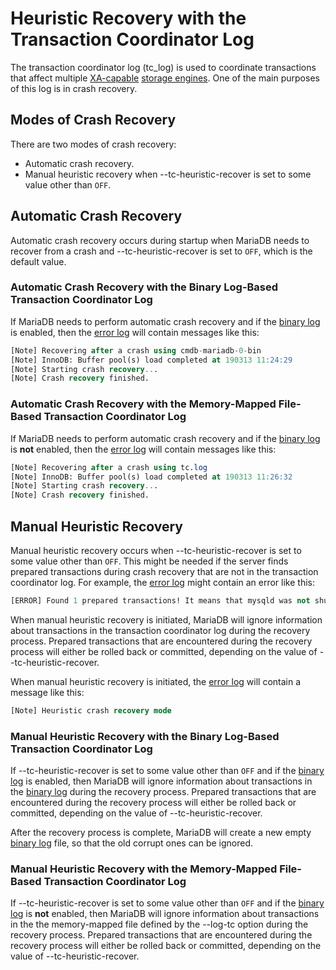 # Heuristic Recovery with the Transaction Coordinator Log

The transaction coordinator log (tc_log) is used to coordinate transactions that affect multiple [XA-capable](/sql-statements-structure/sql-statements/transactions/xa-transactions/) [storage engines](/columns-storage-engines-and-plugins/storage-engines/). One of the main purposes of this log is in crash recovery.

## Modes of Crash Recovery

There are two modes of crash recovery:

- Automatic crash recovery.
- Manual heuristic recovery when <a undefined>--tc-heuristic-recover</a> is set to some value other than `OFF`.

## Automatic Crash Recovery

Automatic crash recovery occurs during startup when MariaDB needs to recover from a crash and <a undefined>--tc-heuristic-recover</a> is set to `OFF`, which is the default value.

### Automatic Crash Recovery with the Binary Log-Based Transaction Coordinator Log

If MariaDB needs to perform automatic crash recovery and if the [binary log](/mariadb-administration/server-monitoring-logs/binary-log/) is enabled, then the [error log](/mariadb-administration/server-monitoring-logs/error-log/) will contain messages like this:

```sql
[Note] Recovering after a crash using cmdb-mariadb-0-bin
[Note] InnoDB: Buffer pool(s) load completed at 190313 11:24:29
[Note] Starting crash recovery...
[Note] Crash recovery finished.
```

### Automatic Crash Recovery with the Memory-Mapped File-Based Transaction Coordinator Log

If MariaDB needs to perform automatic crash recovery and if the [binary log](/mariadb-administration/server-monitoring-logs/binary-log/) is <strong>not</strong> enabled, then the [error log](/mariadb-administration/server-monitoring-logs/error-log/) will contain messages like this:

```sql
[Note] Recovering after a crash using tc.log
[Note] InnoDB: Buffer pool(s) load completed at 190313 11:26:32
[Note] Starting crash recovery...
[Note] Crash recovery finished.
```

## Manual Heuristic Recovery

Manual heuristic recovery occurs when <a undefined>--tc-heuristic-recover</a> is set to some value other than `OFF`. This might be needed if the server finds prepared transactions during crash recovery that are not in the transaction coordinator log. For example, the [error log](/mariadb-administration/server-monitoring-logs/error-log/) might contain an error like this:

```sql
[ERROR] Found 1 prepared transactions! It means that mysqld was not shut down properly last time and critical recovery information (last binlog or tc.log file) was manually deleted after a crash. You have to start mysqld with --tc-heuristic-recover switch to commit or rollback pending transactions.
```

When manual heuristic recovery is initiated, MariaDB will ignore information about transactions in the transaction coordinator log during the recovery process. Prepared transactions that are encountered during the recovery process will either be rolled back or committed, depending on the value of <a undefined>--tc-heuristic-recover</a>.

When manual heuristic recovery is initiated, the [error log](/mariadb-administration/server-monitoring-logs/error-log/) will contain a message like this:

```sql
[Note] Heuristic crash recovery mode
```

### Manual Heuristic Recovery with the Binary Log-Based Transaction Coordinator Log

If <a undefined>--tc-heuristic-recover</a> is set to some value other than `OFF` and if the [binary log](/mariadb-administration/server-monitoring-logs/binary-log/) is enabled, then MariaDB will ignore information about transactions in the [binary log](/mariadb-administration/server-monitoring-logs/binary-log/) during the recovery process. Prepared transactions that are encountered during the recovery process will either be rolled back or committed, depending on the value of <a undefined>--tc-heuristic-recover</a>.

After the recovery process is complete, MariaDB will create a new empty [binary log](/mariadb-administration/server-monitoring-logs/binary-log/) file, so that the old corrupt ones can be ignored.

### Manual Heuristic Recovery with the Memory-Mapped File-Based Transaction Coordinator Log

If <a undefined>--tc-heuristic-recover</a> is set to some value other than `OFF` and if the [binary log](/mariadb-administration/server-monitoring-logs/binary-log/) is <strong>not</strong> enabled, then MariaDB will ignore information about transactions in the the memory-mapped file defined by the <a undefined>--log-tc</a> option during the recovery process. Prepared transactions that are encountered during the recovery process will either be rolled back or committed, depending on the value of <a undefined>--tc-heuristic-recover</a>.